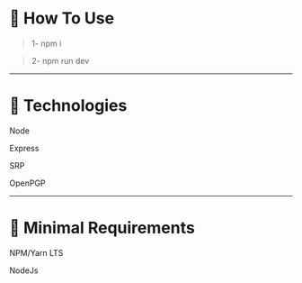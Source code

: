# 🤔 How To Use

> 1- npm i

> 2- npm run dev

---

# 🚀 Technologies

Node

Express

SRP

OpenPGP

---

# 🌱 Minimal Requirements

NPM/Yarn LTS

NodeJs
